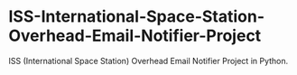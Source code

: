 # ISS-International-Space-Station-Overhead-Email-Notifier-Project
ISS (International Space Station) Overhead Email Notifier Project in Python.
